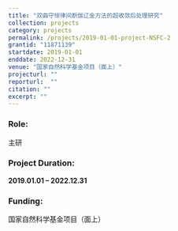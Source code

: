 ```yaml
---
title: "双曲守恒律间断伽辽金方法的超收敛后处理研究"
collection: projects
category: projects
permalink: /projects/2019-01-01-project-NSFC-2
grantid: "11871139"
startdate: 2019-01-01
enddate: 2022-12-31
venue: "国家自然科学基金项目（面上）"
projecturl: ""
reporturl:  ""
citation: ""
excerpt: ""
---
```

### Role: 

主研

### Project Duration:

**2019.01.01 – 2022.12.31**

### Funding:

国家自然科学基金项目（面上）
